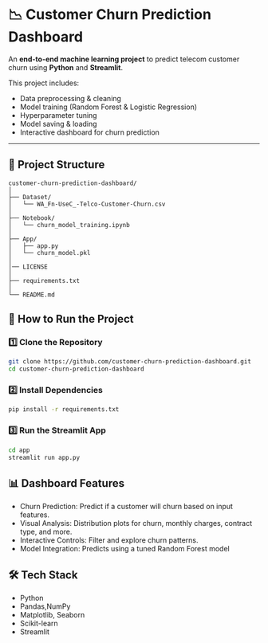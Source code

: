# 📉 Customer Churn Prediction Dashboard

An **end-to-end machine learning project** to predict telecom customer churn using **Python** and **Streamlit**.

This project includes:
- Data preprocessing & cleaning
- Model training (Random Forest & Logistic Regression)
- Hyperparameter tuning
- Model saving & loading
- Interactive dashboard for churn prediction

---

## 📂 Project Structure
```plaintext
customer-churn-prediction-dashboard/
│
├── Dataset/
│   └── WA_Fn-UseC_-Telco-Customer-Churn.csv
│
├── Notebook/
│   └── churn_model_training.ipynb
│
├── App/
│   ├── app.py
│   └── churn_model.pkl
│
│── LICENSE
│
├── requirements.txt
│
└── README.md
```
## 🚀 How to Run the Project

### 1️⃣ Clone the Repository
```bash
git clone https://github.com/customer-churn-prediction-dashboard.git
cd customer-churn-prediction-dashboard
```
### 2️⃣ Install Dependencies
```bash
pip install -r requirements.txt
```
### 3️⃣ Run the Streamlit App
```bash
cd app
streamlit run app.py
```
## 📊 Dashboard Features

- Churn Prediction: Predict if a customer will churn based on input features.
- Visual Analysis: Distribution plots for churn, monthly charges, contract type, and more.
- Interactive Controls: Filter and explore churn patterns.
- Model Integration: Predicts using a tuned Random Forest model
  
## 🛠 Tech Stack

- Python
- Pandas,NumPy
- Matplotlib, Seaborn
- Scikit-learn
- Streamlit









